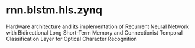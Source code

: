 # rnn.blstm.hls.zynq
Hardware architecture and its implementation of Recurrent Neural Network with Bidirectional Long Short-Term Memory and Connectionist Temporal Classification Layer for Optical Character Recognition
